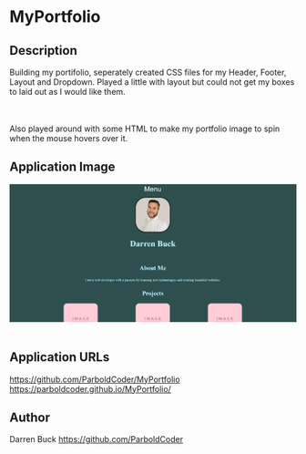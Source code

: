 # MyPortfolio

## Description
Building my portifolio, seperately created CSS files for my Header, Footer, Layout and Dropdown.
Played a little with layout but could not get my boxes to laid out as I would like them.

<br>
<br>
Also played around with some HTML to make my portfolio image to spin when the mouse hovers over it.

## Application Image

![Application Image](./assets/ProfileScreenshot.png)
<br>
<br>
## Application URLs
https://github.com/ParboldCoder/MyPortfolio
<br>
https://parboldcoder.github.io/MyPortfolio/
<br>
## Author
Darren Buck
https://github.com/ParboldCoder